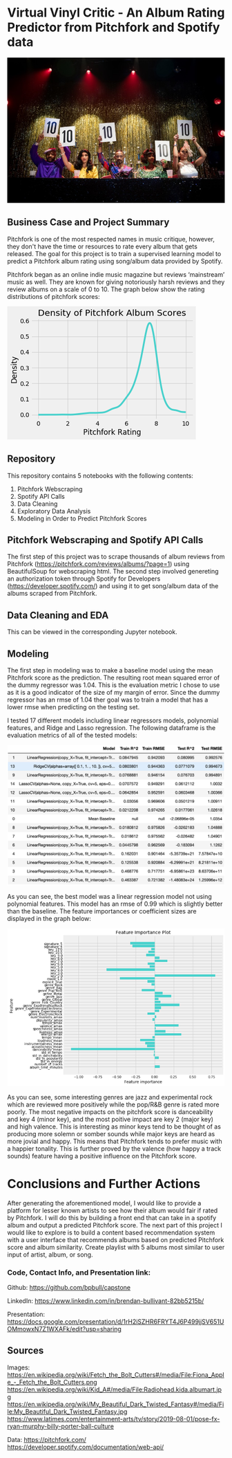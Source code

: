 # Virtual Vinyl Critic - An Album Rating Predictor from Pitchfork and Spotify data

![pose_judges.png](https://github.com/bpbull/capstone/blob/master/capstone_images/pose_judges.png)

## Business Case and Project Summary

Pitchfork is one of the most respected names in music critique, however, they don't have the time or resources to rate every album that gets released. The goal for this project is to train a supervised learning model to predict a Pitchfork album rating using song/album data provided by Spotify. 

Pitchfork began as an online indie music magazine but reviews ‘mainstream’ music as well. They are known for giving notoriously harsh reviews and they review albums on a scale of 0 to 10. The graph below show the rating distributions of pitchfork scores:

![density_ratings.png](https://github.com/bpbull/capstone/blob/master/capstone_images/density_ratings.png)

## Repository

This repository contains 5 notebooks with the following contents:
1. Pitchfork Webscraping
2. Spotify API Calls
3. Data Cleaning
4. Exploratory Data Analysis
5. Modeling in Order to Predict Pitchfork Scores

## Pitchfork Webscraping and Spotify API Calls

The first step of this project was to scrape thousands of album reviews from Pitchfork (https://pitchfork.com/reviews/albums/?page=1) using BeautifulSoup for webscraping html. The second step involved genereting an authorization token through Spotify for Developers (https://developer.spotify.com/) and using it to get song/album data of the albums scraped from Pitchfork.

## Data Cleaning and EDA

This can be viewed in the corresponding Jupyter notebook.
 
## Modeling

The first step in modeling was to make a baseline model using the mean Pitchfork score as the prediction. The resulting root mean squared error of the dummy regressor was 1.04. This is the evaluation metric I chose to use as it is a good indicator of the size of my margin of error. Since the dummy regressor has an rmse of 1.04 ther goal was to train a model that has a lower rmse when predicting on the testing set.

I tested 17 different models including linear regressors models, polynomial features, and Ridge and Lasso regression. The following dataframe is the evaluation metrics of all of the tested models:

![model_performance.png](https://github.com/bpbull/capstone/blob/master/capstone_images/model_performance.png)

As you can see, the best model was a linear regression model not using polynomial features. This model has an rmse of 0.99 which is slightly better than the baseline. The feature importances or coefficient sizes are displayed in the graph below:

![feat_imp.png](https://github.com/bpbull/capstone/blob/master/capstone_images/feat_imp.png)

As you can see, some interesting genres are jazz and experimental rock which are reviewed more positively while the pop/R&B genre is rated more poorly. The most negative impacts on the pitchfork score is danceability and key 4 (minor key),  and the most poitive impact are key 2 (major key) and high valence. This is interesting as minor keys tend to be thought of as producing more solemn or somber sounds while major keys are heard as more jovial and happy. This means that Pitchfork tends to prefer music with a happier tonality. This is further proved by the valence (how happy a track sounds) feature having a positive influence on the Pitchfork score.


# Conclusions and Further Actions

After generating the aforementioned model, I would like to provide a platform for lesser known artists to see how their album would fair if rated by Pitchfork. I will do this by building a front end that can take in a spotify album and output a predicted Pitchfork score. The next part of this project I would like to explore is to build a content based recommendation system with a user interface that recommends albums based on predicted Pitchfork score and album similarity. Create playlist with 5 albums most similar to user input of artist, album, or song.


### Code, Contact Info, and Presentation link:

Github:
https://github.com/bpbull/capstone

LinkedIn:
https://www.linkedin.com/in/brendan-bullivant-82bb5215b/

Presentation:
https://docs.google.com/presentation/d/1rH2iSZHR6FRYT4J6P499jjSV651UOMmowxN7Z1WXAFk/edit?usp=sharing


## Sources

Images:
https://en.wikipedia.org/wiki/Fetch_the_Bolt_Cutters#/media/File:Fiona_Apple_-_Fetch_the_Bolt_Cutters.png
https://en.wikipedia.org/wiki/Kid_A#/media/File:Radiohead.kida.albumart.jpg
https://en.wikipedia.org/wiki/My_Beautiful_Dark_Twisted_Fantasy#/media/File:My_Beautiful_Dark_Twisted_Fantasy.jpg
https://www.latimes.com/entertainment-arts/tv/story/2019-08-01/pose-fx-ryan-murphy-billy-porter-ball-culture

Data:
https://pitchfork.com/
https://developer.spotify.com/documentation/web-api/
